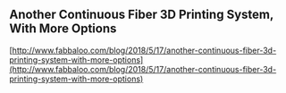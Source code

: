 ## Another Continuous Fiber 3D Printing System, With More Options
  
  [http://www.fabbaloo.com/blog/2018/5/17/another-continuous-fiber-3d-printing-system-with-more-options](http://www.fabbaloo.com/blog/2018/5/17/another-continuous-fiber-3d-printing-system-with-more-options)